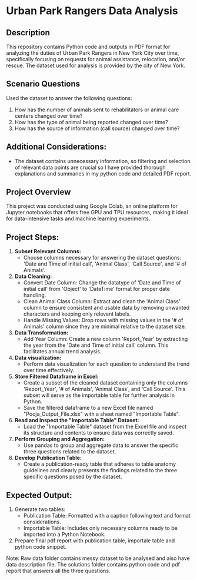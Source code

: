 # Urban Park Rangers Data Analysis
## Description
This repository contains Python code and outputs in PDF format for analyzing the duties of Urban Park Rangers in New York City over time, specifically focusing on requests for animal assistance, relocation, and/or rescue. The dataset used for analysis is provided by the city of New York.

## Scenario Questions
Used the dataset to answer the following questions:
1. How has the number of animals sent to rehabilitators or animal care centers changed over time?
2. How has the type of animal being reported changed over time?
3. How has the source of information (call source) changed over time?

## Additional Considerations: 
- The dataset contains unnecessary information, so filtering and selection of relevant data points are crucial so I have provided thorough explanations and summaries in my python code and detailed PDF report.
## Project Overview
This project was conducted using Google Colab, an online platform for Jupyter notebooks that offers free GPU and TPU resources, making it ideal for data-intensive tasks and machine learning experiments.
## Project Steps:
1. **Subset Relevant Columns:**
   - Choose columns necessary for answering the dataset questions: 'Date and Time of initial call', 'Animal Class', 'Call Source', and '# of Animals'.
2. **Data Cleaning:**
   - Convert Date Column: Change the datatype of 'Date and Time of initial call' from 'Object' to 'DateTime' format for proper date handling.
   - Clean Animal Class Column: Extract and clean the 'Animal Class' column to ensure consistent and usable data by removing unwanted characters and keeping only relevant labels.
   - Handle Missing Values: Drop rows with missing values in the '# of Animals' column since they are minimal relative to the dataset size.
3. **Data Transformation:**
   - Add Year Column: Create a new column 'Report_Year' by extracting the year from the 'Date and Time of initial call' column. This facilitates annual trend analysis.
4. **Data visualization:**
   - Perform data visualization for each question to understand the trend over time effectively.
5. **Store Filtered Dataframe in Excel:**
   - Create a subset of the cleaned dataset containing only the columns 'Report_Year', '# of Animals', 'Animal Class', and 'Call Source'. This subset will serve as the importable table for further analysis in Python.
   - Save the filtered dataframe to a new Excel file named "Pooja_Output_File.xlsx" with a sheet named "Importable Table".
6. **Read and Inspect the "Importable Table" Dataset:**
   - Load the "Importable Table" dataset from the Excel file and inspect its structure and contents to ensure data was correctly saved.
7. **Perform Grouping and Aggregation:**
   - Use pandas to group and aggregate data to answer the specific three questions related to the dataset.
8. **Develop Publication Table:**
   - Create a publication-ready table that adheres to table anatomy guidelines and clearly presents the findings related to the three specific questions posed by the dataset.

## Expected Output:
1. Generate two tables:
   - Publication Table: Formatted with a caption following text and format considerations.
   - Importable Table: Includes only necessary columns ready to be imported into a Python Notebook.
2. Prepare final pdf report with publication table, importale table and python code snippet.

Note:  Raw data folder contains messy dataset to be analysed and also have data description file. The solutions folder contains python code and pdf report that answers all the three questions.
